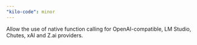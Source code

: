 ```yaml
---
"kilo-code": minor
---
```


Allow the use of native function calling for OpenAI-compatible, LM Studio, Chutes, xAI and Z.ai providers.
